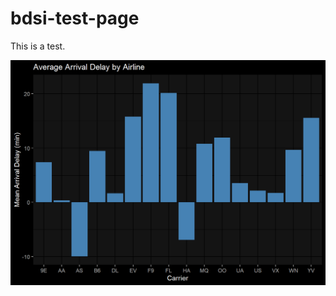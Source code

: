 # bdsi-test-page

This is a test.

![plot.png](docs/bdsi-test_files/figure-html/unnamed-chunk-7-1.png)
